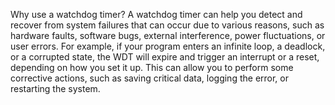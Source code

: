Why use a watchdog timer?
A watchdog timer can help you detect and recover from system failures that can occur due to various reasons, such as hardware faults, software bugs, external interference, power fluctuations, or user errors. For example, if your program enters an infinite loop, a deadlock, or a corrupted state, the WDT will expire and trigger an interrupt or a reset, depending on how you set it up. This can allow you to perform some corrective actions, such as saving critical data, logging the error, or restarting the system.

